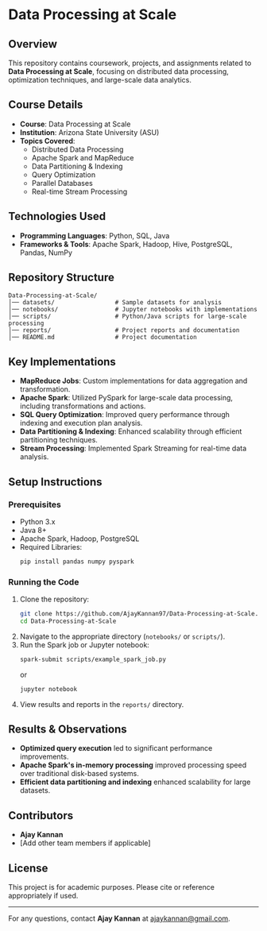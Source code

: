 # Data Processing at Scale

## Overview
This repository contains coursework, projects, and assignments related to **Data Processing at Scale**, focusing on distributed data processing, optimization techniques, and large-scale data analytics.

## Course Details
- **Course**: Data Processing at Scale  
- **Institution**: Arizona State University (ASU)  
- **Topics Covered**:
  - Distributed Data Processing  
  - Apache Spark and MapReduce  
  - Data Partitioning & Indexing  
  - Query Optimization  
  - Parallel Databases  
  - Real-time Stream Processing  

## Technologies Used
- **Programming Languages**: Python, SQL, Java  
- **Frameworks & Tools**: Apache Spark, Hadoop, Hive, PostgreSQL, Pandas, NumPy  

## Repository Structure
```
Data-Processing-at-Scale/
│── datasets/                 # Sample datasets for analysis
│── notebooks/                # Jupyter notebooks with implementations
│── scripts/                  # Python/Java scripts for large-scale processing
│── reports/                  # Project reports and documentation
│── README.md                 # Project documentation
```

## Key Implementations
- **MapReduce Jobs**: Custom implementations for data aggregation and transformation.  
- **Apache Spark**: Utilized PySpark for large-scale data processing, including transformations and actions.  
- **SQL Query Optimization**: Improved query performance through indexing and execution plan analysis.  
- **Data Partitioning & Indexing**: Enhanced scalability through efficient partitioning techniques.  
- **Stream Processing**: Implemented Spark Streaming for real-time data analysis.  

## Setup Instructions
### Prerequisites
- Python 3.x  
- Java 8+  
- Apache Spark, Hadoop, PostgreSQL  
- Required Libraries:  
  ```bash
  pip install pandas numpy pyspark
  ```
  
### Running the Code
1. Clone the repository:
   ```bash
   git clone https://github.com/AjayKannan97/Data-Processing-at-Scale.git
   cd Data-Processing-at-Scale
   ```
2. Navigate to the appropriate directory (`notebooks/` or `scripts/`).  
3. Run the Spark job or Jupyter notebook:
   ```bash
   spark-submit scripts/example_spark_job.py
   ```
   or  
   ```bash
   jupyter notebook
   ```
4. View results and reports in the `reports/` directory.  

## Results & Observations
- **Optimized query execution** led to significant performance improvements.  
- **Apache Spark's in-memory processing** improved processing speed over traditional disk-based systems.  
- **Efficient data partitioning and indexing** enhanced scalability for large datasets.  

## Contributors
- **Ajay Kannan**  
- [Add other team members if applicable]  

## License
This project is for academic purposes. Please cite or reference appropriately if used.  

---
For any questions, contact **Ajay Kannan** at ajaykannan@gmail.com.  
